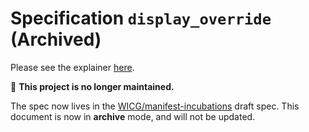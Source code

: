 
# Specification `display_override` (Archived)

Please see the explainer [here](explainer.md).

🚫 **This project is no longer maintained.**

The spec now lives in the [WICG/manifest-incubations](https://wicg.github.io/manifest-incubations/index.html) draft spec. This document is now in **archive** mode, and will not be updated.
